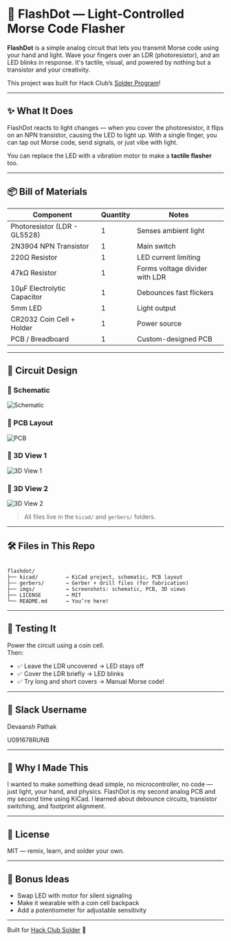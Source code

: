 # 🔦 FlashDot — Light-Controlled Morse Code Flasher

**FlashDot** is a simple analog circuit that lets you transmit Morse code using your hand and light. Wave your fingers over an LDR (photoresistor), and an LED blinks in response. It's tactile, visual, and powered by nothing but a transistor and your creativity.

This project was built for Hack Club’s [Solder Program](https://github.com/hackclub/solder)!

---

## ✨ What It Does

FlashDot reacts to light changes — when you cover the photoresistor, it flips on an NPN transistor, causing the LED to light up. With a single finger, you can tap out Morse code, send signals, or just vibe with light.

You can replace the LED with a vibration motor to make a **tactile flasher** too.

---

## 📦 Bill of Materials

| Component         | Quantity | Notes                             |
|------------------|----------|-----------------------------------|
| Photoresistor (LDR - GL5528) | 1 | Senses ambient light            |
| 2N3904 NPN Transistor         | 1 | Main switch                     |
| 220Ω Resistor                 | 1 | LED current limiting            |
| 47kΩ Resistor                 | 1 | Forms voltage divider with LDR |
| 10µF Electrolytic Capacitor   | 1 | Debounces fast flickers         |
| 5mm LED                       | 1 | Light output                    |
| CR2032 Coin Cell + Holder     | 1 | Power source                    |
| PCB / Breadboard              | 1 | Custom-designed PCB             |

---

## 📐 Circuit Design

### 🧠 Schematic
![Schematic](https://hc-cdn.hel1.your-objectstorage.com/s/v3/5575c1a80b1f5b70a031b5f64ae826be50f14af0_schematic.png)

### 🧩 PCB Layout
![PCB](https://hc-cdn.hel1.your-objectstorage.com/s/v3/351ecb2458c5308662ba37b8f6732e3e9ee6896a_pcb.png)

### 🔭 3D View 1
![3D View 1](https://hc-cdn.hel1.your-objectstorage.com/s/v3/cb5ac5b21e113990b0580e8fff5f09fa288346d7_pcb_3d_1.png)

### 🔬 3D View 2
![3D View 2](https://hc-cdn.hel1.your-objectstorage.com/s/v3/1f2cbfb4f6b5305f7c9d8f8a9baf214dab5c307d_pcb_3d_2.png)

> All files live in the `kicad/` and `gerbers/` folders.

---

## 🛠️ Files in This Repo

```

flashdot/
├── kicad/         → KiCad project, schematic, PCB layout
├── gerbers/       → Gerber + drill files (for fabrication)
├── imgs/          → Screenshots: schematic, PCB, 3D views
├── LICENSE        → MIT
└── README.md      → You’re here!

```

---

## 🧪 Testing It

Power the circuit using a coin cell.  
Then:
- ✅ Leave the LDR uncovered → LED stays off
- ✅ Cover the LDR briefly → LED blinks
- ✅ Try long and short covers → Manual Morse code!

---

## 🙋 Slack Username

Devaansh Pathak

U091678RUNB

---

## 🚀 Why I Made This

I wanted to make something dead simple, no microcontroller, no code — just light, your hand, and physics. FlashDot is my second analog PCB and my second time using KiCad. I learned about debounce circuits, transistor switching, and footprint alignment.

---

## 📎 License

MIT — remix, learn, and solder your own.

---

## 📣 Bonus Ideas

- Swap LED with motor for silent signaling
- Make it wearable with a coin cell backpack
- Add a potentiometer for adjustable sensitivity

---

Built for [Hack Club Solder](https://github.com/hackclub/solder) 💚